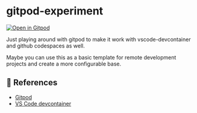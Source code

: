 # gitpod-experiment

[![Open in Gitpod](https://gitpod.io/button/open-in-gitpod.svg)](https://gitpod.io/#https://github.com/michael-nextpart/gitpod-experiment)

Just playing around with gitpod to make it work with vscode-devcontainer and github codespaces as well.

Maybe you can use this as a basic template for remote development projects and create a more configurable base.



## 🔗 References

- [Gitpod](https://www.gitpod.io/docs)
- [VS Code devcontainer](https://code.visualstudio.com/docs/remote/containers)
